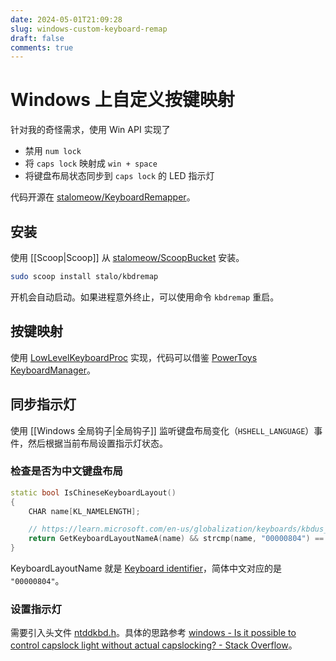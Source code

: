 ```yaml
---
date: 2024-05-01T21:09:28
slug: windows-custom-keyboard-remap
draft: false
comments: true
---
```


# Windows 上自定义按键映射

针对我的奇怪需求，使用 Win API 实现了

- 禁用 `num lock`
- 将 `caps lock` 映射成 `win + space`
- 将键盘布局状态同步到 `caps lock` 的 LED 指示灯

代码开源在 [stalomeow/KeyboardRemapper](https://github.com/stalomeow/KeyboardRemapper)。

<!-- more -->

## 安装

使用 [[Scoop|Scoop]] 从 [stalomeow/ScoopBucket](https://github.com/stalomeow/ScoopBucket) 安装。

``` bash
sudo scoop install stalo/kbdremap
```

开机会自动启动。如果进程意外终止，可以使用命令 `kbdremap` 重启。

## 按键映射

使用 [LowLevelKeyboardProc](https://learn.microsoft.com/en-us/previous-versions/windows/desktop/legacy/ms644985(v=vs.85)) 实现，代码可以借鉴 [PowerToys KeyboardManager](https://github.com/microsoft/PowerToys/tree/main/src/modules/keyboardmanager)。

## 同步指示灯

使用 [[Windows 全局钩子|全局钩子]] 监听键盘布局变化（`HSHELL_LANGUAGE`）事件，然后根据当前布局设置指示灯状态。

### 检查是否为中文键盘布局

``` cpp
static bool IsChineseKeyboardLayout()
{
    CHAR name[KL_NAMELENGTH];

    // https://learn.microsoft.com/en-us/globalization/keyboards/kbdus_2
    return GetKeyboardLayoutNameA(name) && strcmp(name, "00000804") == 0;
}
```

KeyboardLayoutName 就是 [Keyboard identifier](https://learn.microsoft.com/en-us/windows-hardware/manufacture/desktop/windows-language-pack-default-values?view=windows-11#keyboard-identifiers)，简体中文对应的是 `"00000804"`。

### 设置指示灯

需要引入头文件 [ntddkbd.h](https://learn.microsoft.com/en-us/windows/win32/api/ntddkbd/)。具体的思路参考 [windows - Is it possible to control capslock light without actual capslocking? - Stack Overflow](https://stackoverflow.com/questions/72679665/is-it-possible-to-control-capslock-light-without-actual-capslocking)。
